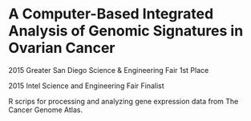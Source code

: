 # A Computer-Based Integrated Analysis of Genomic Signatures in Ovarian Cancer

2015 Greater San Diego Science & Engineering Fair 1st Place 

2015 Intel Science and Engineering Fair Finalist 


R scrips for processing and analyzing gene expression data from The Cancer Genome Atlas.  
